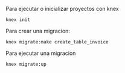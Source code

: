Para ejecutar o inicializar proyectos con knex
```
knex init
```

Para crear una migracion: 
```
knex migrate:make create_table_invoice
```

Para ejecutar una migracion
```
knex migrate:up
```